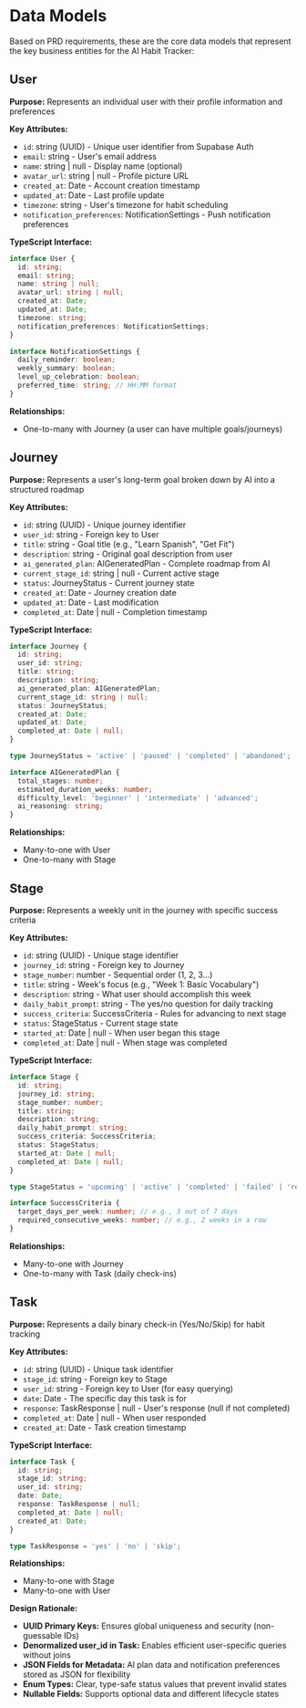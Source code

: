 # Data Models

Based on PRD requirements, these are the core data models that represent the key business entities for the AI Habit Tracker:

## User
**Purpose:** Represents an individual user with their profile information and preferences

**Key Attributes:**
- `id`: string (UUID) - Unique user identifier from Supabase Auth
- `email`: string - User's email address
- `name`: string | null - Display name (optional)
- `avatar_url`: string | null - Profile picture URL
- `created_at`: Date - Account creation timestamp
- `updated_at`: Date - Last profile update
- `timezone`: string - User's timezone for habit scheduling
- `notification_preferences`: NotificationSettings - Push notification preferences

**TypeScript Interface:**
```typescript
interface User {
  id: string;
  email: string;
  name: string | null;
  avatar_url: string | null;
  created_at: Date;
  updated_at: Date;
  timezone: string;
  notification_preferences: NotificationSettings;
}

interface NotificationSettings {
  daily_reminder: boolean;
  weekly_summary: boolean;
  level_up_celebration: boolean;
  preferred_time: string; // HH:MM format
}
```

**Relationships:**
- One-to-many with Journey (a user can have multiple goals/journeys)

## Journey
**Purpose:** Represents a user's long-term goal broken down by AI into a structured roadmap

**Key Attributes:**
- `id`: string (UUID) - Unique journey identifier
- `user_id`: string - Foreign key to User
- `title`: string - Goal title (e.g., "Learn Spanish", "Get Fit")
- `description`: string - Original goal description from user
- `ai_generated_plan`: AIGeneratedPlan - Complete roadmap from AI
- `current_stage_id`: string | null - Current active stage
- `status`: JourneyStatus - Current journey state
- `created_at`: Date - Journey creation date
- `updated_at`: Date - Last modification
- `completed_at`: Date | null - Completion timestamp

**TypeScript Interface:**
```typescript
interface Journey {
  id: string;
  user_id: string;
  title: string;
  description: string;
  ai_generated_plan: AIGeneratedPlan;
  current_stage_id: string | null;
  status: JourneyStatus;
  created_at: Date;
  updated_at: Date;
  completed_at: Date | null;
}

type JourneyStatus = 'active' | 'paused' | 'completed' | 'abandoned';

interface AIGeneratedPlan {
  total_stages: number;
  estimated_duration_weeks: number;
  difficulty_level: 'beginner' | 'intermediate' | 'advanced';
  ai_reasoning: string;
}
```

**Relationships:**
- Many-to-one with User
- One-to-many with Stage

## Stage
**Purpose:** Represents a weekly unit in the journey with specific success criteria

**Key Attributes:**
- `id`: string (UUID) - Unique stage identifier
- `journey_id`: string - Foreign key to Journey
- `stage_number`: number - Sequential order (1, 2, 3...)
- `title`: string - Week's focus (e.g., "Week 1: Basic Vocabulary")
- `description`: string - What user should accomplish this week
- `daily_habit_prompt`: string - The yes/no question for daily tracking
- `success_criteria`: SuccessCriteria - Rules for advancing to next stage
- `status`: StageStatus - Current stage state
- `started_at`: Date | null - When user began this stage
- `completed_at`: Date | null - When stage was completed

**TypeScript Interface:**
```typescript
interface Stage {
  id: string;
  journey_id: string;
  stage_number: number;
  title: string;
  description: string;
  daily_habit_prompt: string;
  success_criteria: SuccessCriteria;
  status: StageStatus;
  started_at: Date | null;
  completed_at: Date | null;
}

type StageStatus = 'upcoming' | 'active' | 'completed' | 'failed' | 'replanning';

interface SuccessCriteria {
  target_days_per_week: number; // e.g., 3 out of 7 days
  required_consecutive_weeks: number; // e.g., 2 weeks in a row
}
```

**Relationships:**
- Many-to-one with Journey
- One-to-many with Task (daily check-ins)

## Task
**Purpose:** Represents a daily binary check-in (Yes/No/Skip) for habit tracking

**Key Attributes:**
- `id`: string (UUID) - Unique task identifier
- `stage_id`: string - Foreign key to Stage
- `user_id`: string - Foreign key to User (for easy querying)
- `date`: Date - The specific day this task is for
- `response`: TaskResponse | null - User's response (null if not completed)
- `completed_at`: Date | null - When user responded
- `created_at`: Date - Task creation timestamp

**TypeScript Interface:**
```typescript
interface Task {
  id: string;
  stage_id: string;
  user_id: string;
  date: Date;
  response: TaskResponse | null;
  completed_at: Date | null;
  created_at: Date;
}

type TaskResponse = 'yes' | 'no' | 'skip';
```

**Relationships:**
- Many-to-one with Stage
- Many-to-one with User

**Design Rationale:**
- **UUID Primary Keys:** Ensures global uniqueness and security (non-guessable IDs)
- **Denormalized user_id in Task:** Enables efficient user-specific queries without joins
- **JSON Fields for Metadata:** AI plan data and notification preferences stored as JSON for flexibility
- **Enum Types:** Clear, type-safe status values that prevent invalid states
- **Nullable Fields:** Supports optional data and different lifecycle states
